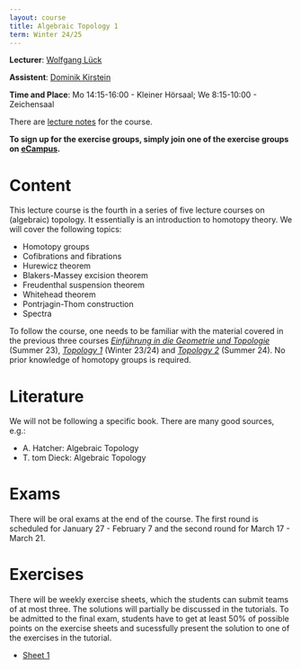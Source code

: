 ```yaml
---
layout: course
title: Algebraic Topology 1
term: Winter 24/25
---
```


**Lecturer**: [Wolfgang Lück](https://him-lueck.uni-bonn.de/)

**Assistent**: [Dominik Kirstein](https://dkirstein.github.io)

**Time and Place**: Mo 14:15-16:00 - Kleiner Hörsaal; We 8:15-10:00 - Zeichensaal

There are [lecture notes](https://him-lueck.uni-bonn.de/data/script_AlgTOP_I_www.pdf) for the course.

**To sign up for the exercise groups, simply join one of the exercise groups on [eCampus](https://ecampus.uni-bonn.de/goto_ecampus_crs_3517151.html).**

# Content
This lecture course is the fourth in a series of five lecture courses on (algebraic) topology.
It essentially is an introduction to homotopy theory.
We will cover the following topics:
- Homotopy groups
- Cofibrations and fibrations
- Hurewicz theorem
- Blakers-Massey excision theorem
- Freudenthal suspension theorem
- Whitehead theorem
- Pontrjagin-Thom construction
- Spectra

To follow the course, one needs to be familiar with the material covered in the previous three courses [*Einführung in die Geometrie und Topologie*](https://dkirstein.github.io/courses/23-geotop.html) (Summer 23), [*Topology 1*](https://sites.google.com/view/christian-kremer-math/teaching/topology-1-ws2324) (Winter 23/24) and [*Topology 2*](https://sites.google.com/view/christian-kremer-math/teaching/topology-2-ss-24) (Summer 24).
No prior knowledge of homotopy groups is required.

# Literature
We will not be following a specific book. There are many good sources, e.g.:
- A. Hatcher: Algebraic Topology
- T. tom Dieck: Algebraic Topology

# Exams
There will be oral exams at the end of the course.
The first round is scheduled for January 27 - February 7 and the second round for March 17 - March 21.

# Exercises

There will be weekly exercise sheets, which the students can submit teams of at most three.
The solutions will partially be discussed in the tutorials.
To be admitted to the final exam, students have to get at least 50% of possible points on the exercise sheets and sucessfully present the solution to one of the exercises in the tutorial.

 - [Sheet 1]({{site.url}}{{site.baseurl}}/pdfs/2425_AlgTop1/2425_AlgTop1_sheet1.pdf)
